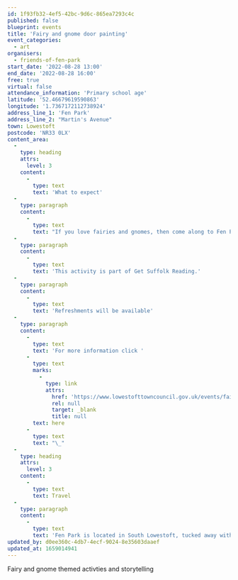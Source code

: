 ```yaml
---
id: 1f93fb32-4ef5-42bc-9d6c-865ea7293c4c
published: false
blueprint: events
title: 'Fairy and gnome door painting'
event_categories:
  - art
organisers:
  - friends-of-fen-park
start_date: '2022-08-28 13:00'
end_date: '2022-08-28 16:00'
free: true
virtual: false
attendance_information: 'Primary school age'
latitude: '52.46679619590863'
longitude: '1.7367172112738924'
address_line_1: 'Fen Park'
address_line_2: "Martin's Avenue"
town: Lowestoft
postcode: 'NR33 0LX'
content_area:
  -
    type: heading
    attrs:
      level: 3
    content:
      -
        type: text
        text: 'What to expect'
  -
    type: paragraph
    content:
      -
        type: text
        text: "If you love fairies and gnomes, then come along to Fen Park on the 28th\_August and join the Friends of Fen Park with painting fairy and gnome doors as well as listening to fairy themed storytelling and activities."
  -
    type: paragraph
    content:
      -
        type: text
        text: 'This activity is part of Get Suffolk Reading.'
  -
    type: paragraph
    content:
      -
        type: text
        text: 'Refreshments will be available'
  -
    type: paragraph
    content:
      -
        type: text
        text: 'For more information click '
      -
        type: text
        marks:
          -
            type: link
            attrs:
              href: 'https://www.lowestofttowncouncil.gov.uk/events/fairygnome-door-painting/?date=2022-08-28'
              rel: null
              target: _blank
              title: null
        text: here
      -
        type: text
        text: "\_"
  -
    type: heading
    attrs:
      level: 3
    content:
      -
        type: text
        text: Travel
  -
    type: paragraph
    content:
      -
        type: text
        text: 'Fen Park is located in South Lowestoft, tucked away within the heart of Kirkley. Use NR33 0LX for Sat Navs.'
updated_by: d0ee360c-4db7-4ecf-9024-8e35603daaef
updated_at: 1659014941
---
```

Fairy and gnome themed activties and storytelling
